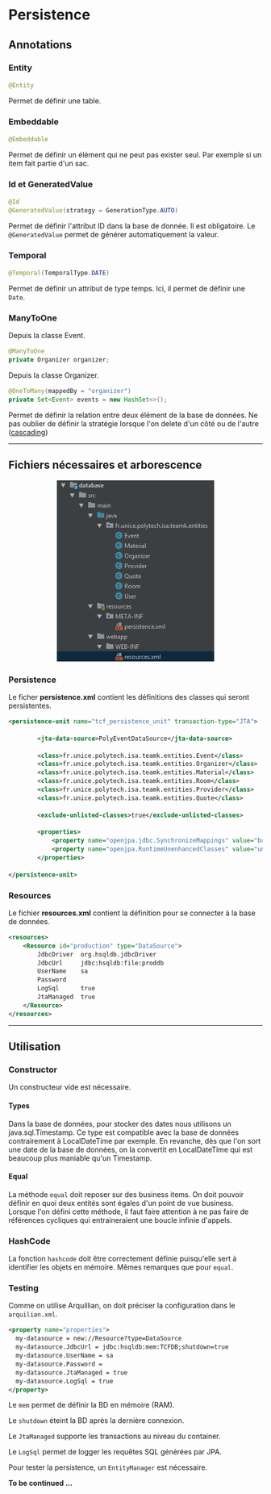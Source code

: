 # Persistence

## Annotations

### Entity
```Java
@Entity
```
Permet de définir une table.

### Embeddable
```Java
@Embeddable
```
Permet de définir un élément qui ne peut pas exister seul. Par exemple si un item fait partie d'un sac.

### Id et GeneratedValue
```Java
@Id
@GeneratedValue(strategy = GenerationType.AUTO)
```
Permet de définir l'attribut ID dans la base de donnée. Il est obligatoire. Le `@GeneratedValue` permet de générer automatiquement la valeur.

### Temporal
```Java
@Temporal(TemporalType.DATE)
```
Permet de définir un attribut de type temps. Ici, il permet de définir une `Date`.

### ManyToOne
Depuis la classe Event.
```Java
@ManyToOne
private Organizer organizer;
```
Depuis la classe Organizer.
```Java
@OneToMany(mappedBy = "organizer")
private Set<Event> events = new HashSet<>();
```
Permet de définir la relation entre deux élément de la base de données.
Ne pas oublier de définir la stratégie lorsque l'on delete d'un côté ou de l'autre ([cascading](https://github.com/polytechnice-si/4A_ISA_TheCookieFactory/blob/develop/chapters/Persistence.md#cascading-operation-through-relations))

___

## Fichiers nécessaires et arborescence

<p align="center">
  <img src="https://raw.githubusercontent.com/Shanoi/bug-free-disco/master/XQC/Imgs/BD.png"/>
</p>

### Persistence

Le ficher **persistence.xml** contient les définitions des classes qui seront persistentes.

```xml
<persistence-unit name="tcf_persistence_unit" transaction-type="JTA">

        <jta-data-source>PolyEventDataSource</jta-data-source>

        <class>fr.unice.polytech.isa.teamk.entities.Event</class>
        <class>fr.unice.polytech.isa.teamk.entities.Organizer</class>
        <class>fr.unice.polytech.isa.teamk.entities.Material</class>
        <class>fr.unice.polytech.isa.teamk.entities.Room</class>
        <class>fr.unice.polytech.isa.teamk.entities.Provider</class>
        <class>fr.unice.polytech.isa.teamk.entities.Quote</class>

        <exclude-unlisted-classes>true</exclude-unlisted-classes>

        <properties>
            <property name="openjpa.jdbc.SynchronizeMappings" value="buildSchema(ForeignKeys=true)"/>
            <property name="openjpa.RuntimeUnenhancedClasses" value="unsupported" />
        </properties>

</persistence-unit>
```

### Resources

Le fichier **resources.xml** contient la définition pour se connecter à la base de données.

```xml
<resources>
    <Resource id="production" type="DataSource">
        JdbcDriver  org.hsqldb.jdbcDriver
        JdbcUrl     jdbc:hsqldb:file:proddb
        UserName    sa
        Password
        LogSql      true
        JtaManaged  true
    </Resource>
</resources>
```
-----

## Utilisation

### Constructor
Un constructeur vide est nécessaire.

#### Types

Dans la base de données, pour stocker des dates nous utilisons un java.sql.Timestamp. Ce type est compatible avec la base de données contrairement à LocalDateTime par exemple. En revanche, dès que l'on sort une date de la base de données, on la convertit en LocalDateTime qui est beaucoup plus maniable qu'un Timestamp.

#### Equal
La méthode `equal` doit reposer sur des business items. On doit pouvoir définir en quoi deux entités sont égales d'un point de vue business.
Lorsque l'on défini cette méthode, il faut faire attention à ne pas faire de références cycliques qui entraineraient une boucle infinie d'appels.

### HashCode
La fonction `hashcode` doit être correctement définie puisqu'elle sert à identifier les objets en mémoire. Mêmes remarques que pour `equal`.

### Testing
Comme on utilise Arquillian, on doit préciser la configuration dans le `arquilian.xml`.

```xml
<property name="properties">
  my-datasource = new://Resource?type=DataSource
  my-datasource.JdbcUrl = jdbc:hsqldb:mem:TCFDB;shutdown=true
  my-datasource.UserName = sa
  my-datasource.Password =
  my-datasource.JtaManaged = true
  my-datasource.LogSql = true
</property>
```
Le `mem` permet de définir la BD en mémoire (RAM).

Le `shutdown` éteint la BD après la dernière connexion.

Le `JtaManaged` supporte les transactions au niveau du container.

Le `LogSql` permet de logger les requêtes SQL générées par JPA.

Pour tester la persistence, un `EntityManager` est nécessaire.

**To be continued ...**
